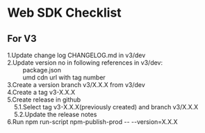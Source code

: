 
# Web SDK Checklist
## For V3

1.Update change log CHANGELOG.md in v3/dev <br/>
2.Update version no in following references in v3/dev:<br/>
&nbsp;&nbsp;&nbsp;&nbsp;&nbsp;&nbsp;&nbsp;&nbsp;&nbsp;package.json<br/>
&nbsp;&nbsp;&nbsp;&nbsp;&nbsp;&nbsp;&nbsp;&nbsp;&nbsp;umd cdn url with tag number <br/>
3.Create a version branch v3/X.X.X from v3/dev<br/>
4.Create a tag v3-X.X.X<br/>
5.Create release in github<br/>
&nbsp;&nbsp;&nbsp;&nbsp;5.1.Select tag v3-X.X.X(previously created) and branch v3/X.X.X<br/>
&nbsp;&nbsp;&nbsp;&nbsp;5.2.Update the release notes<br/>
6.Run npm run-script npm-publish-prod -- --version=X.X.X
         

